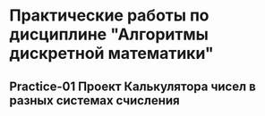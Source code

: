# Практические работы по дисциплине "Алгоритмы дискретной математики"

## Practice-01 Проект Калькулятора чисел в разных системах счисления
